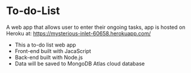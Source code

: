# To-do-List
A web app that allows user to enter their ongoing tasks, app is hosted on Heroku at: https://mysterious-inlet-60658.herokuapp.com/
- This a to-do list web app 
- Front-end built with JacaScript
- Back-end built with Node.js
- Data will be saved to MongoDB Atlas cloud database


